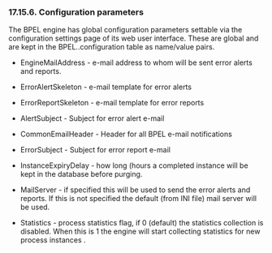 <div>

<div>

<div>

<div>

### 17.15.6. Configuration parameters

</div>

</div>

</div>

The BPEL engine has global configuration parameters settable via the
configuration settings page of its web user interface. These are global
and are kept in the BPEL..configuration table as name/value pairs.

<div>

- EngineMailAddress - e-mail address to whom will be sent error alerts
  and reports.

- ErrorAlertSkeleton - e-mail template for error alerts

- ErrorReportSkeleton - e-mail template for error reports

- AlertSubject - Subject for error alert e-mail

- CommonEmailHeader - Header for all BPEL e-mail notifications

- ErrorSubject - Subject for error report e-mail

- InstanceExpiryDelay - how long (hours a completed instance will be
  kept in the database before purging.

- MailServer - if specified this will be used to send the error alerts
  and reports. If this is not specified the default (from INI file) mail
  server will be used.

- Statistics - process statistics flag, if 0 (default) the statistics
  collection is disabled. When this is 1 the engine will start
  collecting statistics for new process instances .

</div>

</div>
